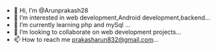 - 👋 Hi, I’m @Arunprakash28
- 👀 I’m interested in web development,Android development,backend...
- 🌱 I’m currently learning php and mySql ...
- 💞️ I’m looking to collaborate on web development projects...
- 📫 How to reach me prakasharun832@gmail.com...

<!---
Arunprakash28/Arunprakash28 is a ✨ special ✨ repository because its `README.md` (this file) appears on your GitHub profile.
You can click the Preview link to take a look at your changes.
--->
